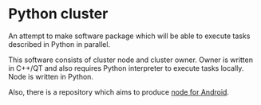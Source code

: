 Python cluster
==============

An attempt to make software package which will be able to execute tasks described in Python in parallel.

This software consists of cluster node and cluster owner. 
Owner is written in C++/QT and also requires Python interpreter to execute tasks locally.
Node is written in Python.

Also, there is a repository which aims to produce [node for Android](/Gorefistus/Android-node-for-python-cluster).
